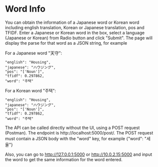 # Word Info

You can obtain the information of a Japanese word or Korean word including english translation, Korean or Japanese translation, pos and TFIDF. Enter a Japanese or Korean word in the box, select a language (Japanese or Korean) from Radio button and click "Submit". The page will display the parse for that word as a JSON string, for example

For a Japanese word "天守":


    "english": "Housing",
    "japanese": "ハウジング",
    "pos": "['Noun']",
    "tfidf": 0.297862,
    "word": "주택"


For a Korean word "주택":


    "english": "Housing",
    "japanese": "ハウジング",
    "pos": "['Noun']",
    "tfidf": 0.297862,
    "word": "주택"


The API can be called directly without the UI, using a POST request (Postman). The endpoint is http://localhost:5000/post/. The POST request must contain a JSON body with the "word" key, for example {"word": "세율"}

Also, you can go to http://127.0.0.1:5000 or http://10.0.2.15:5000 and input the word to get the same information for the word entered. 